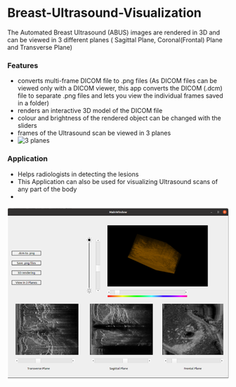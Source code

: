 # Breast-Ultrasound-Visualization
The Automated Breast Ultrasound (ABUS) images are rendered in 3D and can be viewed in 3 different planes ( Sagittal Plane, Coronal(Frontal) Plane and Transverse Plane)

### Features ###
* converts multi-frame DICOM file to .png files (As DICOM files can be viewed only with a DICOM viewer, this app converts the DICOM (.dcm) file to separate .png files and lets you view the individual frames saved in a folder)
* renders an interactive 3D model of the DICOM file
* colour and brightness of the rendered object can be changed with the sliders
* frames of the Ultrasound scan be viewed in 3 planes
* ![3 planes](https://teachmeanatomy.info/wp-content/uploads/The-Anatomical-Planes-of-the-Human-Body-1.jpg)

### Application ###
* Helps radiologists in detecting the lesions
* This Application can also be used for visualizing Ultrasound scans of any part of the body
* 
![ABUS Image](ABUSgui.png)


